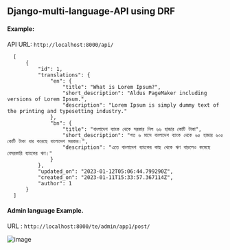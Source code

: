 ## Django-multi-language-API using DRF 


#### Example: 
API URL: `http://localhost:8000/api/`



      [
          {
              "id": 1,
              "translations": {
                  "en": {
                      "title": "What is Lorem Ipsum?",
                      "short_description": "Aldus PageMaker including versions of Lorem Ipsum.",
                      "description": "Lorem Ipsum is simply dummy text of the printing and typesetting industry."
                  },
                  "bn": {
                      "title": "বাংলাদেশ ব্যাংক থেকে সরকার নিল ৬৬ হাজার কোটি টাকা",
                      "short_description": "গত ৬ মাসে বাংলাদেশ ব্যাংক থেকে ৬৫ হাজার ৬০৫ কোটি টাকা ধার করেছে বাংলাদেশ সরকার।",
                      "description": "এতে বাংলাদেশ ব্যাংকের কাছ থেকে ঋণ বাড়লেও কমেছে বেসরকারি ব্যাংকের ঋণ।"
                  }
              },
              "updated_on": "2023-01-12T05:06:44.799290Z",
              "created_on": "2023-01-11T15:33:57.367114Z",
              "author": 1
          }
      ]
      
      
 #### Admin language Example.
 
 URL : ``http://localhost:8000/te/admin/app1/post/``
 
  
  ![image](https://user-images.githubusercontent.com/45687374/212754712-a96b30aa-3bdf-4a95-b7e8-38f69da6fc5c.png)


